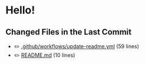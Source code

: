# Hello!

<!-- CHANGED_FILES_START -->
<!-- CHANGED_FILES_START -->
## Changed Files in the Last Commit
- ✏️ [.github/workflows/update-readme.yml](./.github/workflows/update-readme.yml) (59 lines)
- ✏️ [README.md](./README.md) (10 lines)
<!-- CHANGED_FILES_END -->
<!-- CHANGED_FILES_END -->
<!-- CHANGED_FILES_END -->
<!-- CHANGED_FILES_END -->
<!-- CHANGED_FILES_END -->
